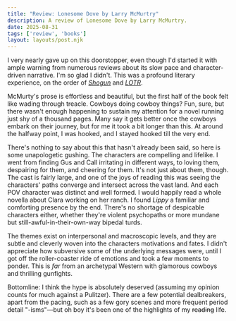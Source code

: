 ```yaml
---
title: "Review: Lonesome Dove by Larry McMurtry"
description: A review of Lonesome Dove by Larry McMurtry.
date: 2025-08-31
tags: ['review', 'books']
layout: layouts/post.njk
---
```


I very nearly gave up on this doorstopper, even though I'd started it with ample warning from numerous reviews about its slow pace and character-driven narrative. I'm so glad I didn't. This was a profound literary experience, on the order of [*Shogun*](https://www.goodreads.com/book/show/52382796-sh-gun) and [*LOTR*](https://www.goodreads.com/book/show/33.The_Lord_of_the_Rings).

McMurty's prose is effortless and beautiful, but the first half of the book felt like wading through treacle. Cowboys doing cowboy things? Fun, sure, but there wasn't enough happening to sustain my attention for a novel running just shy of a thousand pages. Many say it gets better once the cowboys embark on their journey, but for me it took a bit longer than this. At around the halfway point, I was hooked, and I stayed hooked till the very end. 

There's nothing to say about this that hasn't already been said, so here is some unapologetic gushing. The characters are compelling and lifelike. I went from finding Gus and Call irritating in different ways, to loving them, despairing for them, and cheering for them. It's not just about them, though. The cast is fairly large, and one of the joys of reading this was seeing the characters' paths converge and intersect across the vast land. And each POV character was distinct and well formed. I would happily read a whole novella about Clara working on her ranch. I found *Lippy* a familiar and comforting presence by the end. There's no shortage of despicable characters either, whether they're violent psychopaths or more mundane but still-awful-in-their-own-way bipedal turds. 

The themes exist on interpersonal and macroscopic levels, and they are subtle and cleverly woven into the characters motivations and fates. I didn't appreciate how subversive some of the underlying messages were, until I got off the roller-coaster ride of emotions and took a few moments to ponder. This is *far* from an archetypal Western with glamorous cowboys and thrilling gunfights.

Bottomline: I think the hype is absolutely deserved (assuming my opinion counts for much against a Pulitzer). There are a few potential dealbreakers, apart from the pacing, such as a few gory scenes and more frequent period detail "-isms"&mdash;but oh boy it's been one of the highlights of my ~~reading~~ life.
